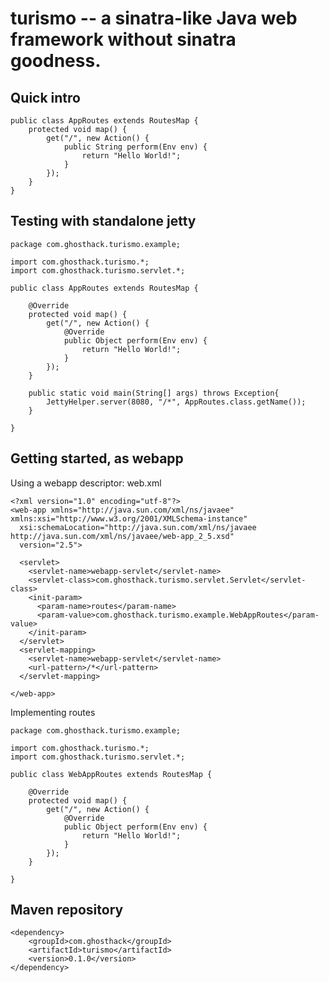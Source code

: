 turismo -- a sinatra-like Java web framework without sinatra goodness.
======================================================================

Quick intro
-----------

    public class AppRoutes extends RoutesMap {
        protected void map() {
            get("/", new Action() {
                public String perform(Env env) {
                    return "Hello World!";
                }
            });
        }
    }


Testing with standalone jetty
-----------------------------

    package com.ghosthack.turismo.example;
    
    import com.ghosthack.turismo.*;
    import com.ghosthack.turismo.servlet.*;
    
    public class AppRoutes extends RoutesMap {
    
        @Override
        protected void map() {
            get("/", new Action() {
                @Override
                public Object perform(Env env) {
                    return "Hello World!";
                }
            });
        }
    
        public static void main(String[] args) throws Exception{
            JettyHelper.server(8080, "/*", AppRoutes.class.getName());
        }
    
    }

Getting started, as webapp
--------------------------

Using a webapp descriptor: web.xml

    <?xml version="1.0" encoding="utf-8"?>
    <web-app xmlns="http://java.sun.com/xml/ns/javaee" xmlns:xsi="http://www.w3.org/2001/XMLSchema-instance"
      xsi:schemaLocation="http://java.sun.com/xml/ns/javaee http://java.sun.com/xml/ns/javaee/web-app_2_5.xsd"
      version="2.5">
    
      <servlet>
        <servlet-name>webapp-servlet</servlet-name>
        <servlet-class>com.ghosthack.turismo.servlet.Servlet</servlet-class>
        <init-param>
          <param-name>routes</param-name>
          <param-value>com.ghosthack.turismo.example.WebAppRoutes</param-value>
        </init-param>
      </servlet>
      <servlet-mapping>
        <servlet-name>webapp-servlet</servlet-name>
        <url-pattern>/*</url-pattern>
      </servlet-mapping>
    
    </web-app>

Implementing routes

    package com.ghosthack.turismo.example;
    
    import com.ghosthack.turismo.*;
    import com.ghosthack.turismo.servlet.*;
    
    public class WebAppRoutes extends RoutesMap {
    
        @Override
        protected void map() {
            get("/", new Action() {
                @Override
                public Object perform(Env env) {
                    return "Hello World!";
                }
            });
        }
    
    }

Maven repository
----------------

    <dependency>
        <groupId>com.ghosthack</groupId>
        <artifactId>turismo</artifactId>
        <version>0.1.0</version>
    </dependency>

